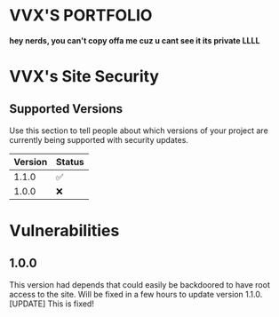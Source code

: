 # VVX'S PORTFOLIO

#### hey nerds, you can't copy offa me cuz u cant see it its private LLLL




# VVX's Site Security 

## Supported Versions

Use this section to tell people about which versions of your project are
currently being supported with security updates.

| Version | Status             |
| ------- | ------------------ |
| 1.1.0   | :white_check_mark: |
| 1.0.0   | :x:                |



# Vulnerabilities 
## 1.0.0
This version had depends that could easily be backdoored to have root access to the site. Will be fixed in a few hours to update version 1.1.0. [UPDATE] This is fixed!
